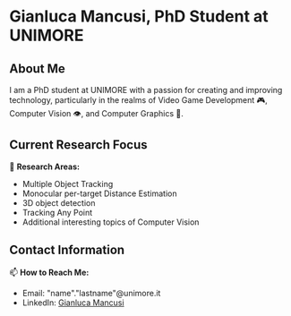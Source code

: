 # Gianluca Mancusi, PhD Student at UNIMORE

## About Me

I am a PhD student at UNIMORE with a passion for creating and improving technology, particularly in the realms of Video Game Development 🎮, Computer Vision 👁️, and Computer Graphics 👾.

## Current Research Focus

🔭 **Research Areas:**
   - Multiple Object Tracking
   - Monocular per-target Distance Estimation
   - 3D object detection
   - Tracking Any Point
   - Additional interesting topics of Computer Vision

## Contact Information

📫 **How to Reach Me:**
   - Email: "name"."lastname"@unimore.it
   - LinkedIn: [Gianluca Mancusi](https://www.linkedin.com/in/gianluca-mancusi/)
